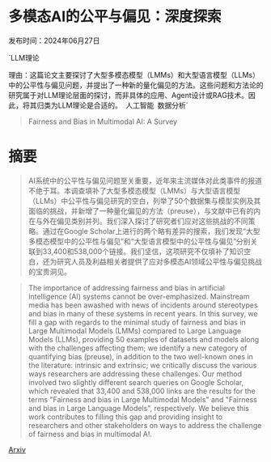 # 多模态AI的公平与偏见：深度探索

发布时间：2024年06月27日

`LLM理论

理由：这篇论文主要探讨了大型多模态模型（LMMs）和大型语言模型（LLMs）中的公平性与偏见问题，并提出了一种新的量化偏见的方法。这些问题和方法论的研究属于对LLM理论层面的探讨，而非具体的应用、Agent设计或RAG技术。因此，将其归类为LLM理论是合适的。` `人工智能` `数据分析`

> Fairness and Bias in Multimodal AI: A Survey

# 摘要

> AI系统中的公平性与偏见问题至关重要，近年来主流媒体对此类事件的报道不绝于耳。本调查填补了大型多模态模型（LMMs）与大型语言模型（LLMs）中公平性与偏见研究的空白，列举了50个数据集与模型实例及其面临的挑战，并新增了一种量化偏见的方法（preuse），与文献中已有的内在与外在偏见类别并列。我们深入探讨了研究者们应对这些挑战的不同策略。通过在Google Scholar上进行的两个略有差异的搜索，我们发现“大型多模态模型中的公平性与偏见”和“大型语言模型中的公平性与偏见”分别关联到33,400和538,000个链接。我们坚信，这项研究不仅填补了知识空白，还为研究人员及利益相关者提供了应对多模态AI领域公平性与偏见挑战的宝贵洞见。

> The importance of addressing fairness and bias in artificial intelligence (AI) systems cannot be over-emphasized. Mainstream media has been awashed with news of incidents around stereotypes and bias in many of these systems in recent years. In this survey, we fill a gap with regards to the minimal study of fairness and bias in Large Multimodal Models (LMMs) compared to Large Language Models (LLMs), providing 50 examples of datasets and models along with the challenges affecting them; we identify a new category of quantifying bias (preuse), in addition to the two well-known ones in the literature: intrinsic and extrinsic; we critically discuss the various ways researchers are addressing these challenges. Our method involved two slightly different search queries on Google Scholar, which revealed that 33,400 and 538,000 links are the results for the terms "Fairness and bias in Large Multimodal Models" and "Fairness and bias in Large Language Models", respectively. We believe this work contributes to filling this gap and providing insight to researchers and other stakeholders on ways to address the challenge of fairness and bias in multimodal A!.

[Arxiv](https://arxiv.org/abs/2406.19097)